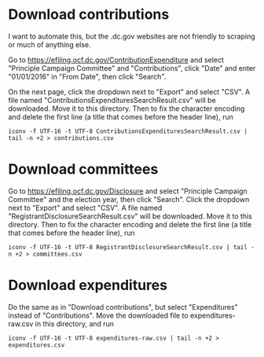 Download contributions
======================

I want to automate this, but the .dc.gov websites are not friendly
to scraping or much of anything else.

Go to https://efiling.ocf.dc.gov/ContributionExpenditure and select
"Principle Campaign Committee" and "Contributions", click "Date" and
enter "01/01/2016" in "From Date", then click "Search".

On the next page, click the dropdown next to "Export" and select
"CSV". A file named "ContributionsExpendituresSearchResult.csv" will
be downloaded. Move it to this directory. Then to fix the character
encoding and delete the first line (a title that comes before the
header line), run

    iconv -f UTF-16 -t UTF-8 ContributionsExpendituresSearchResult.csv | tail -n +2 > contributions.csv

Download committees
===================

Go to https://efiling.ocf.dc.gov/Disclosure and select "Principle
Campaign Committee" and the election year, then click "Search".
Click the dropdown next to "Export" and select "CSV". A file named
"RegistrantDisclosureSearchResult.csv" will
be downloaded. Move it to this directory. Then to fix the character
encoding and delete the first line (a title that comes before the
header line), run

    iconv -f UTF-16 -t UTF-8 RegistrantDisclosureSearchResult.csv | tail -n +2 > committees.csv

Download expenditures
=====================

Do the same as in "Download contributions", but select "Expenditures" instead of
"Contributions".  Move the downloaded file to expenditures-raw.csv in this
directory, and run

    iconv -f UTF-16 -t UTF-8 expenditures-raw.csv | tail -n +2 > expenditures.csv
